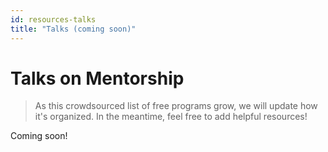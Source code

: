 ```yaml
---
id: resources-talks
title: "Talks (coming soon)"
---
```


# Talks on Mentorship

> As this crowdsourced list of free programs grow, we will update how it's organized. In the meantime, feel free to add helpful resources!

Coming soon!

